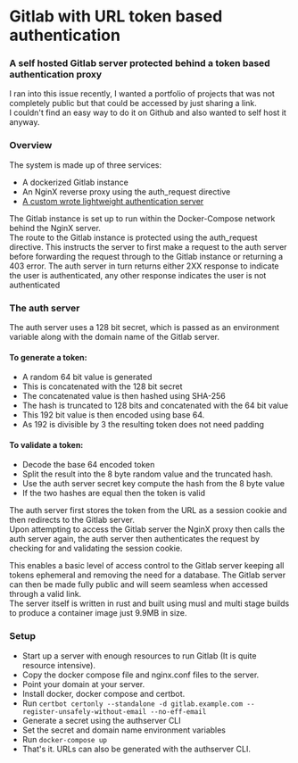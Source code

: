 # Gitlab with URL token based authentication
### A self hosted Gitlab server protected behind a token based authentication proxy

I ran into this issue recently, I wanted a portfolio of projects that was not completely public but that could be accessed by just sharing a link.  
I couldn't find an easy way to do it on Github and also wanted to self host it anyway.

### Overview
The system is made up of three services:
* A dockerized Gitlab instance
* An NginX reverse proxy using the auth_request directive
* [A custom wrote lightweight authentication server](https://github.com/nss0xvu1yqufia4p/authserver)

The Gitlab instance is set up to run within the Docker-Compose network behind the NginX server.  
The route to the Gitlab instance is protected using the auth_request directive. This instructs the server to first make a request to the auth server before forwarding the request through to the Gitlab instance or returning a 403 error. The auth server in turn returns either 2XX response to indicate the user is authenticated, any other response indicates the user is not authenticated

### The auth server
The auth server uses a 128 bit secret, which is passed as an environment variable along with the domain name of the Gitlab server.  
#### To generate a token:
* A random 64 bit value is generated
* This is concatenated with the 128 bit secret
* The concatenated value is then hashed using SHA-256
* The hash is truncated to 128 bits and concatenated with the 64 bit value
* This 192 bit value is then encoded using base 64.
* As 192 is divisible by 3 the resulting token does not need padding

#### To validate a token:
* Decode the base 64 encoded token
* Split the result into the 8 byte random value and the truncated hash.
* Use the auth server secret key compute the hash from the 8 byte value
* If the two hashes are equal then the token is valid

The auth server first stores the token from the URL as a session cookie and then redirects to the Gitlab server.  
Upon attempting to access the Gitlab server the NginX proxy then calls the auth server again, the auth server then authenticates the request by checking for and validating the session cookie.

This enables a basic level of access control to the Gitlab server keeping all tokens ephemeral and removing the need for a database.
The Gitlab server can then be made fully public and will seem seamless when accessed through a valid link.  
The server itself is written in rust and built using musl and multi stage builds to produce a container image just 9.9MB in size.

### Setup
* Start up a server with enough resources to run Gitlab (It is quite resource intensive).
* Copy the docker compose file and nginx.conf files to the server.
* Point your domain at your server.
* Install docker, docker compose and certbot.
* Run `certbot certonly --standalone -d gitlab.example.com --register-unsafely-without-email --no-eff-email`
* Generate a secret using the authserver CLI
* Set the secret and domain name environment variables
* Run `docker-compose up`
* That's it. URLs can also be generated with the authserver CLI.

